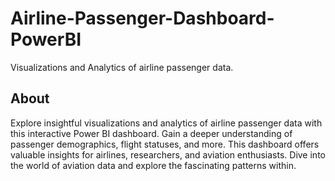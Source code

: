 # Airline-Passenger-Dashboard-PowerBI
Visualizations and Analytics of airline passenger data.

## About
Explore insightful visualizations and analytics of airline passenger data with this interactive Power BI dashboard. Gain a deeper understanding of passenger demographics, flight statuses, and more. This dashboard offers valuable insights for airlines, researchers, and aviation enthusiasts. Dive into the world of aviation data and explore the fascinating patterns within.
